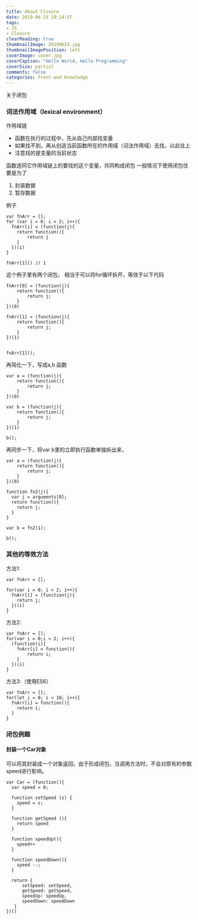 ```yaml
---
title: About Closure
date: 2019-06-23 19:14:57
tags:
- JS
- Closure
clearReading: true
thumbnailImage: 20190623.jpg
thumbnailImagePosition: left
coverImage: cover.jpg
coverCaption: "Hello World, Hello Programming"
coverSize: partial
comments: false
categories: Front-end Knowledge
---
```


关于闭包
<!--more-->

### 词法作用域（lexical environment）

作用域链
- 函数在执行的过程中，先从自己内部找变量
- 如果找不到，再从创造当前函数所在的作用域（词法作用域）去找，以此往上
- 注意找的是变量的当前状态

函数连同它作用域链上的要找的这个变量，共同构成闭包
一般情况下使用闭包住要是为了
1. 封装数据
2. 暂存数据

例子
```JS
var fnArr = [];
for (var i = 0; i < 2; i++){
  fnArr[i] = (function(j){
  	return function(){
  		return j
  	}
  })(i)
}

fnArr[1]() // 1
```
这个例子里有两个闭包，
相当于可以将for循环拆开，等效于以下代码

```JS
fnArr[0] = (function(j){
	return function(){
		return j;
	}
})(0)

fnArr[1] = (function(j){
	return function(){
	    return j;
	}
})(1)


fnArr[1]();
```

再简化一下，写成a,b 函数
```JS
var a = (function(j){
	return function(){
		return j;
	}
})(0)

var b = (function(j){
	return function(){
	    return j;
	}
})(1)

b();

```

再同步一下，将var b里的立即执行函数单独拆出来，
```JS
var a = (function(j){
	return function(){
		return j;
	}
})(0)

function fn2(j){
  var j = arguments[0];
  return function(){
    return j;
  }
}

var b = fn2(1);

b();

```

### 其他的等效方法
方法1:
```JS
var fnArr = [];

for(var i = 0; i < 2; i++){
  fnArr[i] = (function(j){
    return j;
  })(i)
}
```

方法2:
```JS
var fnArr = [];
for(var i = 0;i < 2; i++){
  (function(i){
    fnArr[i] = function(){
    	return i;
    }
  })(i)
}
```

方法3:（使用ES6）
```JS
var fnArr = [];
for(let i = 0; i < 10; i++){
  fnArr[i] = function(){
  	return i;
  }
}
```

### 闭包例题

#### 封装一个Car对象
可以将其封装成一个对象返回，由于形成闭包，当调用方法时，不会对原有的参数speed进行影响。

```JS
var Car = (function(){
  var speed = 0;
   
  function setSpeed (s) {
    speed = s;
  }

  function getSpeed (){
    return speed
  }

  function speedUp(){
    speed++
  }

  function speedDown(){
    speed --;
  }
  
  return {
      setSpeed: setSpeed,
      getSpeed: getSpeed,
      speedUp: speedUp,
      speedDown: speedDown
   }
})() 
```
